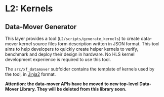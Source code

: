 # L2: Kernels

## Data-Mover Generator

This layer provides a tool (`L2/scripts/generate_kernels`) to create data-mover kernel source files
form description written in JSON format.
This tool aims to help developers to quickly create helper kernels to verify, benchmark and deploy their design
in hardware. No HLS kernel development experience is required to use this tool.

The `src/xf_datamover` subfolder contains the template of kernels used by the tool,
in [Jinja2](https://jinja.palletsprojects.com/en/2.11.x/) format.

**Attention: the data-mover APIs have be moved to new top-level Data-Mover Library.
They will be deleted from this library soon.**

